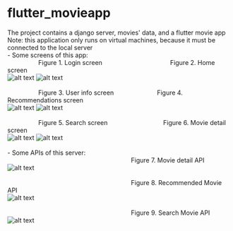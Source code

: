 # flutter_movieapp
The project contains a django server, movies' data, and a flutter movie app
<br>Note: this application only runs on virtual machines, because it must be connected to the local server
<br>- Some screens of this app:
<br>&emsp;&emsp;&emsp;&emsp;&emsp;Figure 1. Login screen&emsp;&emsp;&emsp;&emsp;&emsp;&emsp;&emsp;&emsp;&emsp;&emsp;&emsp;Figure 2. Home screen
<br>![alt text](https://github.com/datnt-16520200/flutter_movieapp/blob/master/images/login_screen.PNG)
![alt text](https://github.com/datnt-16520200/flutter_movieapp/blob/master/images/home_screen.PNG)<br>
<br>&emsp;&emsp;&emsp;&emsp;&emsp;Figure 3. User info screen&emsp;&emsp;&emsp;&emsp;&emsp;&emsp;&emsp;Figure 4. Recommendations screen
<br>![alt text](https://github.com/datnt-16520200/flutter_movieapp/blob/master/images/user_info_screen.PNG)
![alt text](https://github.com/datnt-16520200/flutter_movieapp/blob/master/images/recommend_screen.PNG)<br>
<br>&emsp;&emsp;&emsp;&emsp;&emsp;Figure 5. Search screen&emsp;&emsp;&emsp;&emsp;&emsp;&emsp;&emsp;&emsp;&emsp;Figure 6. Movie detail screen
<br>![alt text](https://github.com/datnt-16520200/flutter_movieapp/blob/master/images/search_screen.PNG)
![alt text](https://github.com/datnt-16520200/flutter_movieapp/blob/master/images/detail_movie_screen.PNG)<br>
<br>- Some APIs of this server:
<br>&emsp;&emsp;&emsp;&emsp;&emsp;&emsp;&emsp;&emsp;&emsp;&emsp;&emsp;&emsp;&emsp;&emsp;&emsp;&emsp;&emsp;&emsp;&emsp;&emsp;Figure 7. Movie detail API
<br>![alt text](https://github.com/datnt-16520200/flutter_movieapp/blob/master/images/get_movie_api.PNG)<br>
<br>&emsp;&emsp;&emsp;&emsp;&emsp;&emsp;&emsp;&emsp;&emsp;&emsp;&emsp;&emsp;&emsp;&emsp;&emsp;&emsp;&emsp;&emsp;&emsp;&emsp;Figure 8. Recommended Movie API
<br>![alt text](https://github.com/datnt-16520200/flutter_movieapp/blob/master/images/recommend_api.PNG)<br>
<br>&emsp;&emsp;&emsp;&emsp;&emsp;&emsp;&emsp;&emsp;&emsp;&emsp;&emsp;&emsp;&emsp;&emsp;&emsp;&emsp;&emsp;&emsp;&emsp;&emsp;Figure 9. Search Movie API
<br>![alt text](https://github.com/datnt-16520200/flutter_movieapp/blob/master/images/search_movies_api.PNG)
